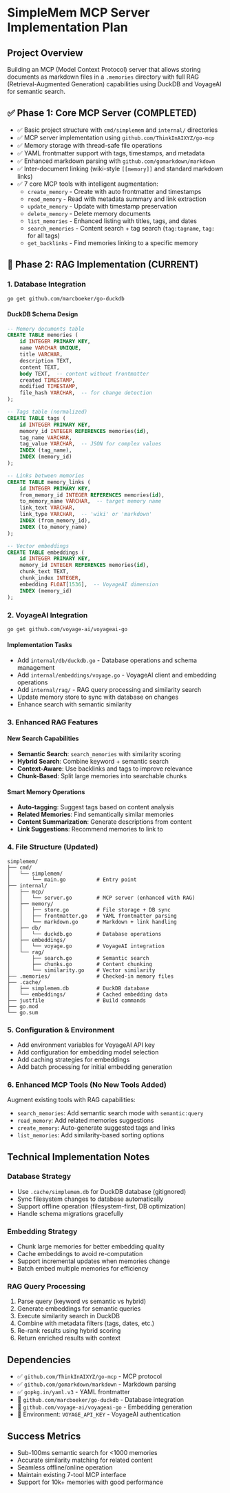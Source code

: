 # SimpleMem MCP Server Implementation Plan

## Project Overview
Building an MCP (Model Context Protocol) server that allows storing documents as markdown files in a `.memories` directory with full RAG (Retrieval-Augmented Generation) capabilities using DuckDB and VoyageAI for semantic search.

## ✅ Phase 1: Core MCP Server (COMPLETED)
- ✅ Basic project structure with `cmd/simplemem` and `internal/` directories
- ✅ MCP server implementation using `github.com/ThinkInAIXYZ/go-mcp`
- ✅ Memory storage with thread-safe file operations
- ✅ YAML frontmatter support with tags, timestamps, and metadata
- ✅ Enhanced markdown parsing with `github.com/gomarkdown/markdown`
- ✅ Inter-document linking (wiki-style `[[memory]]` and standard markdown links)
- ✅ 7 core MCP tools with intelligent augmentation:
  - `create_memory` - Create with auto frontmatter and timestamps
  - `read_memory` - Read with metadata summary and link extraction
  - `update_memory` - Update with timestamp preservation
  - `delete_memory` - Delete memory documents
  - `list_memories` - Enhanced listing with titles, tags, and dates
  - `search_memories` - Content search + tag search (`tag:tagname`, `tag:` for all tags)
  - `get_backlinks` - Find memories linking to a specific memory

## 🚀 Phase 2: RAG Implementation (CURRENT)

### 1. Database Integration
```bash
go get github.com/marcboeker/go-duckdb
```

#### DuckDB Schema Design
```sql
-- Memory documents table
CREATE TABLE memories (
    id INTEGER PRIMARY KEY,
    name VARCHAR UNIQUE,
    title VARCHAR,
    description TEXT,
    content TEXT,
    body TEXT,  -- content without frontmatter
    created TIMESTAMP,
    modified TIMESTAMP,
    file_hash VARCHAR,  -- for change detection
);

-- Tags table (normalized)
CREATE TABLE tags (
    id INTEGER PRIMARY KEY,
    memory_id INTEGER REFERENCES memories(id),
    tag_name VARCHAR,
    tag_value VARCHAR,  -- JSON for complex values
    INDEX (tag_name),
    INDEX (memory_id)
);

-- Links between memories
CREATE TABLE memory_links (
    id INTEGER PRIMARY KEY,
    from_memory_id INTEGER REFERENCES memories(id),
    to_memory_name VARCHAR,  -- target memory name
    link_text VARCHAR,
    link_type VARCHAR,  -- 'wiki' or 'markdown'
    INDEX (from_memory_id),
    INDEX (to_memory_name)
);

-- Vector embeddings
CREATE TABLE embeddings (
    id INTEGER PRIMARY KEY,
    memory_id INTEGER REFERENCES memories(id),
    chunk_text TEXT,
    chunk_index INTEGER,
    embedding FLOAT[1536],  -- VoyageAI dimension
    INDEX (memory_id)
);
```

### 2. VoyageAI Integration
```bash
go get github.com/voyage-ai/voyageai-go
```

#### Implementation Tasks
- Add `internal/db/duckdb.go` - Database operations and schema management
- Add `internal/embeddings/voyage.go` - VoyageAI client and embedding operations
- Add `internal/rag/` - RAG query processing and similarity search
- Update memory store to sync with database on changes
- Enhance search with semantic similarity

### 3. Enhanced RAG Features

#### New Search Capabilities
- **Semantic Search**: `search_memories` with similarity scoring
- **Hybrid Search**: Combine keyword + semantic search
- **Context-Aware**: Use backlinks and tags to improve relevance
- **Chunk-Based**: Split large memories into searchable chunks

#### Smart Memory Operations
- **Auto-tagging**: Suggest tags based on content analysis
- **Related Memories**: Find semantically similar memories
- **Content Summarization**: Generate descriptions from content
- **Link Suggestions**: Recommend memories to link to

### 4. File Structure (Updated)
```
simplemem/
├── cmd/
│   └── simplemem/
│       └── main.go          # Entry point
├── internal/
│   ├── mcp/
│   │   └── server.go        # MCP server (enhanced with RAG)
│   ├── memory/
│   │   ├── store.go         # File storage + DB sync
│   │   ├── frontmatter.go   # YAML frontmatter parsing
│   │   └── markdown.go      # Markdown + link handling
│   ├── db/
│   │   └── duckdb.go        # Database operations
│   ├── embeddings/
│   │   └── voyage.go        # VoyageAI integration
│   └── rag/
│       ├── search.go        # Semantic search
│       ├── chunks.go        # Content chunking
│       └── similarity.go    # Vector similarity
├── .memories/               # Checked-in memory files
├── .cache/
│   ├── simplemem.db         # DuckDB database
│   └── embeddings/          # Cached embedding data
├── justfile                 # Build commands
├── go.mod
└── go.sum
```

### 5. Configuration & Environment
- Add environment variables for VoyageAI API key
- Add configuration for embedding model selection
- Add caching strategies for embeddings
- Add batch processing for initial embedding generation

### 6. Enhanced MCP Tools (No New Tools Added)
Augment existing tools with RAG capabilities:
- `search_memories`: Add semantic search mode with `semantic:query`
- `read_memory`: Add related memories suggestions
- `create_memory`: Auto-generate suggested tags and links
- `list_memories`: Add similarity-based sorting options

## Technical Implementation Notes

### Database Strategy
- Use `.cache/simplemem.db` for DuckDB database (gitignored)
- Sync filesystem changes to database automatically
- Support offline operation (filesystem-first, DB optimization)
- Handle schema migrations gracefully

### Embedding Strategy
- Chunk large memories for better embedding quality
- Cache embeddings to avoid re-computation
- Support incremental updates when memories change
- Batch embed multiple memories for efficiency

### RAG Query Processing
1. Parse query (keyword vs semantic vs hybrid)
2. Generate embeddings for semantic queries
3. Execute similarity search in DuckDB
4. Combine with metadata filters (tags, dates, etc.)
5. Re-rank results using hybrid scoring
6. Return enriched results with context

## Dependencies
- ✅ `github.com/ThinkInAIXYZ/go-mcp` - MCP protocol
- ✅ `github.com/gomarkdown/markdown` - Markdown parsing
- ✅ `gopkg.in/yaml.v3` - YAML frontmatter
- 🔄 `github.com/marcboeker/go-duckdb` - Database integration
- 🔄 `github.com/voyage-ai/voyageai-go` - Embedding generation
- 🔄 Environment: `VOYAGE_API_KEY` - VoyageAI authentication

## Success Metrics
- Sub-100ms semantic search for <1000 memories
- Accurate similarity matching for related content
- Seamless offline/online operation
- Maintain existing 7-tool MCP interface
- Support for 10k+ memories with good performance